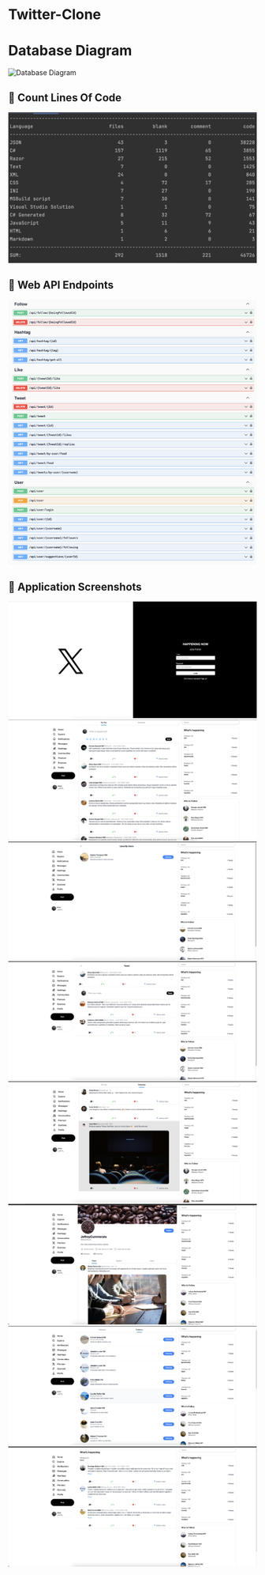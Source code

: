 # Twitter-Clone

<h1>Database Diagram</h1>
<img src="https://github.com/user-attachments/assets/b0d9e5e6-42d4-4527-b2ae-fddbf93a2e4b" alt="Database Diagram" width="600">

## 📸 Count Lines Of Code

![Homepage](screenshots/sc1.png)

## 📸 Web API Endpoints
![Homepage](screenshots/sc2.png)
## 📸 Application Screenshots
![Homepage](screenshots/sc8.png)
![Homepage](screenshots/sc3.png)
![Homepage](screenshots/sc10.png)
![Homepage](screenshots/sc11.png)
![Homepage](screenshots/sc4.png)
![Homepage](screenshots/sc5.png)
![Homepage](screenshots/sc6.png)
![Homepage](screenshots/sc7.png)

